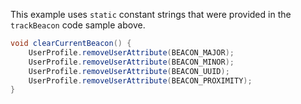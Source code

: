 This example uses `static` constant strings that were provided in the `trackBeacon` code sample above.

```java
void clearCurrentBeacon() {
    UserProfile.removeUserAttribute(BEACON_MAJOR);
    UserProfile.removeUserAttribute(BEACON_MINOR);
    UserProfile.removeUserAttribute(BEACON_UUID);
    UserProfile.removeUserAttribute(BEACON_PROXIMITY);
}
```
